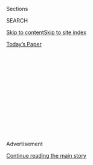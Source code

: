 <div id="app">

<div>

<div>

<div>

<div class="NYTAppHideMasthead css-1q2w90k e1suatyy0">

<div class="section css-ui9rw0 e1suatyy2">

<div class="css-eph4ug er09x8g0">

<div class="css-6n7j50">

</div>

<span class="css-1dv1kvn">Sections</span>

<div class="css-10488qs">

<span class="css-1dv1kvn">SEARCH</span>

</div>

[Skip to content](#site-content)[Skip to site
index](#site-index)

</div>

<div class="css-10698na e1huz5gh0">

</div>

</div>

<div id="masthead-bar-one" class="section hasLinks css-15hmgas e1csuq9d3">

<div class="css-uqyvli e1csuq9d0">

</div>

<div class="css-1uqjmks e1csuq9d1">

</div>

<div class="css-9e9ivx">

[](https://myaccount.nytimes3xbfgragh.onion/auth/login?response_type=cookie&client_id=vi)

</div>

<div class="css-1bvtpon e1csuq9d2">

[Today’s
Paper](https://www.nytimes3xbfgragh.onion/section/todayspaper)

</div>

</div>

</div>

</div>

<div data-aria-hidden="false">

<div id="site-content" data-role="main">

<div>

<div class="css-1aor85t" style="opacity:0.000000001;z-index:-1;visibility:hidden">

<div class="css-1hqnpie">

<div class="css-epjblv">

<span class="css-17xtcya">[Opinion](/section/opinion)</span><span class="css-x15j1o">|</span><span class="css-fwqvlz">The
Tao of Gravity
</span>

</div>

<div class="css-k008qs">

<div class="css-1iwv8en">

<span class="css-18z7m18"></span>

<div>

</div>

</div>

<span class="css-1n6z4y">https://nyti.ms/2G7vu5M</span>

<div class="css-1705lsu">

<div class="css-4xjgmj">

<div class="css-4skfbu" data-role="toolbar" data-aria-label="Social Media Share buttons, Save button, and Comments Panel with current comment count" data-testid="share-tools">

  - 
  - 
  - 
  - 
    
    <div class="css-6n7j50">
    
    </div>

  - 

</div>

</div>

</div>

</div>

</div>

</div>

<div id="NYT_TOP_BANNER_REGION" class="css-13pd83m">

</div>

<div id="top-wrapper" class="css-1sy8kpn">

<div id="top-slug" class="css-l9onyx">

Advertisement

</div>

[Continue reading the main
story](#after-top)

<div class="ad top-wrapper" style="text-align:center;height:100%;display:block;min-height:250px">

<div id="top" class="place-ad" data-position="top" data-size-key="top">

</div>

</div>

<div id="after-top">

</div>

</div>

<div>

<div class="css-v5btjw etb61u70">

<div class="css-v05ibm etb61u71">

[Opinion](/section/opinion)

</div>

</div>

<div id="sponsor-wrapper" class="css-1hyfx7x">

<div id="sponsor-slug" class="css-19vbshk">

Supported by

</div>

[Continue reading the main
story](#after-sponsor)

<div id="sponsor" class="ad sponsor-wrapper" style="text-align:center;height:100%;display:block">

</div>

<div id="after-sponsor">

</div>

</div>

<div class="css-186x18t">

Sporting

</div>

<div class="css-1vkm6nb ehdk2mb0">

# The Tao of Gravity

</div>

All martial arts are a quest for beauty and transcendence. I found those
not in doing karate but rather having karate done to me.

<div class="css-18e8msd">

<div class="css-vp77d3 epjyd6m0">

<div class="css-1baulvz">

By <span class="css-1baulvz last-byline" itemprop="name">Gare
Joyce</span>

<div class="css-8atqhb">

Mr. Joyce is a features editor for Sportsnet.

</div>

</div>

</div>

  - Dec. 8,
    2018

  - 
    
    <div class="css-4xjgmj">
    
    <div class="css-d8bdto" data-role="toolbar" data-aria-label="Social Media Share buttons, Save button, and Comments Panel with current comment count" data-testid="share-tools">
    
      - 
      - 
      - 
      - 
        
        <div class="css-6n7j50">
        
        </div>
    
      - 
    
    </div>
    
    </div>

</div>

<div class="css-79elbk" data-testid="photoviewer-wrapper">

<div class="css-z3e15g" data-testid="photoviewer-wrapper-hidden">

</div>

<div class="css-1a48zt4 ehw59r15" data-testid="photoviewer-children">

![<span class="css-cnj6d5 e1z0qqy90" itemprop="copyrightHolder"><span class="css-1ly73wi e1tej78p0">Credit...</span><span><span>Jenny
Zych</span></span></span>](https://static01.graylady3jvrrxbe.onion/images/2018/12/08/opinion/08sporting/08sporting-articleLarge.jpg?quality=75&auto=webp&disable=upscale)

</div>

</div>

</div>

<div class="section meteredContent css-1r7ky0e" name="articleBody" itemprop="articleBody">

<div class="css-1fanzo5 StoryBodyCompanionColumn">

<div class="css-53u6y8">

Two hundred men and women knelt in rapt and reverential silence. All of
them wore crisp, white karate outfits, or gis, cinched with black belts.
Hardened karate-ka who had trained two decades and earned third- and
fourth-dan black belts took honored places in the front row. I was in
the back by the fire exit. We were gathered in a university gym in
Toronto for an international tournament. I was in my late 30s at the
time. With my still new first dan, I felt like a humble 10-handicapper
in the company of Tiger Woods.

At the front of the hall stood the shihan, a master instructor with a
seventh dan. He was demonstrating leg sweeps, techniques associated with
judo more than karate. In Japan, he had been a university judo champion.

At this point, the shihan passed over the champions up front and
summoned me from the ranks. Karate etiquette demands stoicism, but the
skepticism in the ranks was not entirely disguised.

“Kame,” he said. Kame was my far-from-fearsome handle in the dojo.
English translation: Turtle. This wasn’t intended to evoke Gamera, the
monster turtle who fought Godzilla in Japanese horror films. And all of
this predated the Teenage Mutant Ninja Turtles. No, Turtle had been my
boyhood nickname because I had a pet tortoise.

</div>

</div>

<div class="css-1fanzo5 StoryBodyCompanionColumn">

<div class="css-53u6y8">

The tag proved apropos for an entirely different reason, a gift that
revealed itself in the dojo: I could fall. Yes, my best asset was a
durable back.

I know what you’re thinking: Anyone can fall, it’s just gravity. But
you’re wrong. Breaking a fall is as complex as any offensive
technique. You’re utterly exposed and in immediate danger of real
physical harm. Your opponent has weaponized the ultimate blunt force
object: the floor. In this instance with the shihan, a hardwood floor.

I spent many hours practicing break-falls, some from great heights. I
did judo in grade school. In prep school, I routinely recreated Dick Van
Dyke’s [tumble over the
footstool](https://www.youtube.com/watch?v=BttXQJ_gDnc) in the intro to
his old TV show, a letter-perfect judo break-fall. I could have paid my
way through school working as an adolescent stuntman.

I was 200 pounds back then and my break-falls produced thunderclaps,
like sound effects laid over fight scenes in “Enter the Dragon.”

In hockey circles, they’ll say that a guy on the wrong end of a
one-sided fight has been “rag-dolled.” In karate circles, they say
nothing. Instead, they kneel and study the physics of bodies in motion.

</div>

</div>

<div class="css-1fanzo5 StoryBodyCompanionColumn">

<div class="css-53u6y8">

All martial arts are a quest for beauty and transcendence. I found those
not in doing karate but rather having karate done to me. I was honored
to be tossed like a bag of wet cement by the shihan.

There was no looking down for a soft spot to fall, nor for the leg that
would undercut my own. I had to properly simulate the fighting
condition, willing myself unaware of my fate so that I didn’t
reflexively start falling until I was actually being felled.

On my descent, I locked eyes with the shihan and grabbed a fistful of
the sleeve of his gi. I had let him and gravity do their business and
landed in position to counter. He might have been the only one in the
room who recognized this, but no matter — it wasn’t about me, and I
wasn’t brought up to compete.

The shihan let go of me. I sprang to my feet and assumed a fighting
position. Once again I was thrown to the floor. And again. And 20 times
more. Each time I broke my fall as if out of an ancient textbook, none
the worse for wear.

In the material world the martial arts are often described and even
advertised as a means of self-defense. You sincerely hope you never have
to use your martial art outside a dojo. And you definitely hope that you
never have to perform a break-fall in any situation. That said, my
ability to fall spared me injury and possibly saved my life in the
workplace.

My job as a sportswriter has often landed me in strange circumstances,
but none stranger than my trip in 1991 to Calgary, Alberta, to write
about [Bret Hart](https://www.brethart.com/), a big dog in the World
Wrestling Federation. This led to a fateful encounter with Bret’s
father, Stu, who had retired as the proprietor of Stampede Wrestling,
leaders in the mayhem industry in Western Canada.

Stu Hart began his ring career in the 1940s and threw one of his last
elbow smashes in apparent anger on an early-1990s pay-per-view show,
knocking out Bret’s rival Shawn Michaels. Some doubted the authenticity
of that blow: Could a septuagenarian really ice a 240-pound champion in
his prime? I, too, considered it far-fetched, but only until I wound up
in the same position with Hart as I had with the shihan. That position,
as ever, was supine.

</div>

</div>

<div class="css-1fanzo5 StoryBodyCompanionColumn">

<div class="css-53u6y8">

I was interviewing Hart and minding my manners when he asked me about a
splint on the middle finger of my left hand. To my instant regret I told
him my finger had been dislocated blocking a roundhouse kick in the
dojo. This prompted what old-school wrestlers called a “snatching,” an
act of bodily appropriation that I was powerless to fend off while
trying to take notes.

“I could shoot an angle,” he said. “You’d be the wrestling reporter.”
Before I could beg off this narrative, I was in fact a wrestling
reporter, or at least a reporter being wrestled. Hart lifted me to
shoulder height and body-slammed me onto his dining-room floor.

Chin in, arms extended, hitting the floor with open hands: check, check
and check. I took inventory: I was in one piece and breathing, but the
latter seemed only temporary as 270 pounds of wrestling history landed
on me. Reverting to his days in the ring, Hart started to choke me out.

Thankfully his wife, Helen, happened on the scene. Rather than counting
me out, she offered profuse apologies and upbraided her husband for
snatching yet another guest. I thanked her for the well-timed
intervention but told her no apology was necessary.

If you want to start to understand a fighting art, you have to be
willing to go to the mat. The warrior might be as sacred as Shihan or as
slapstick as Stu, but regardless best viewed from the ground up.

Gare Joyce, a features editor for Sportsnet, is the author of “The
Code,” a mystery novel that was adapted for the television series
“Private Eyes.”

*Follow The New York Times Opinion section on*
[*Facebook*](https://www.facebookcorewwwi.onion/nytopinion)*,* [*Twitter
(@NYTopinion)*](http://twitter.com/NYTOpinion) *and*
[*Instagram*](https://www.instagram.com/nytopinion/)*.*

</div>

</div>

</div>

<div>

</div>

<div>

</div>

<div>

</div>

<div>

<div id="bottom-wrapper" class="css-1ede5it">

<div id="bottom-slug" class="css-l9onyx">

Advertisement

</div>

[Continue reading the main
story](#after-bottom)

<div id="bottom" class="ad bottom-wrapper" style="text-align:center;height:100%;display:block;min-height:90px">

</div>

<div id="after-bottom">

</div>

</div>

</div>

</div>

</div>

## Site Index

<div>

</div>

## Site Information Navigation

  - [© <span>2020</span> <span>The New York Times
    Company</span>](https://help.nytimes3xbfgragh.onion/hc/en-us/articles/115014792127-Copyright-notice)

<!-- end list -->

  - [NYTCo](https://www.nytco.com/)
  - [Contact
    Us](https://help.nytimes3xbfgragh.onion/hc/en-us/articles/115015385887-Contact-Us)
  - [Work with us](https://www.nytco.com/careers/)
  - [Advertise](https://nytmediakit.com/)
  - [T Brand Studio](http://www.tbrandstudio.com/)
  - [Your Ad
    Choices](https://www.nytimes3xbfgragh.onion/privacy/cookie-policy#how-do-i-manage-trackers)
  - [Privacy](https://www.nytimes3xbfgragh.onion/privacy)
  - [Terms of
    Service](https://help.nytimes3xbfgragh.onion/hc/en-us/articles/115014893428-Terms-of-service)
  - [Terms of
    Sale](https://help.nytimes3xbfgragh.onion/hc/en-us/articles/115014893968-Terms-of-sale)
  - [Site
    Map](https://spiderbites.nytimes3xbfgragh.onion)
  - [Help](https://help.nytimes3xbfgragh.onion/hc/en-us)
  - [Subscriptions](https://www.nytimes3xbfgragh.onion/subscription?campaignId=37WXW)

</div>

</div>

</div>

</div>
